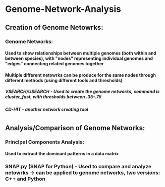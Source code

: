 # Genome-Network-Analysis
## Creation of Genome Netowrks:
### Genome Networks:
#### Used to show relationships between multiple genomes (both within and between species), with "nodes" representing individual genomes and "edges" connecting related genomes together
#### Multiple different netowrks can be produce for the same nodes through different methods (using different tools and thresholds)
##### VSEARCH/USEARCH - Used to create the genome networks, command is cluster_fast, with thresholds between .35-.75
##### CD-HIT - another network creating tool
#
## Analysis/Comparison of Genome Networks:
### Principal Components Analysis:
#### Used to extract the dominant patterns in a data matrix
### SNAP.py (SNAP for Python) - Used to compare and analyze netowrks -> can be applied to genome networks, two versions: C++ and Python
